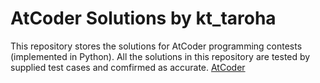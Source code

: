 # AtCoder Solutions by kt_taroha
This repository stores the solutions for AtCoder programming contests (implemented in Python).
All the solutions in this repository are tested by supplied test cases and comfirmed as accurate.
[AtCoder](https://atcoder.jp/home)
